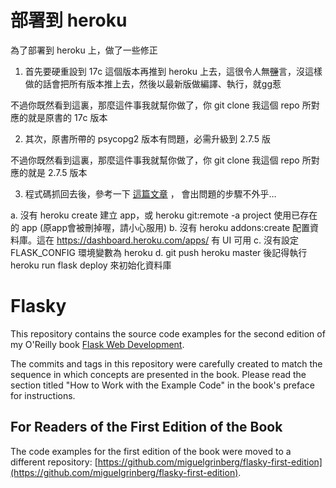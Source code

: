 部署到 heroku
=============
為了部署到 heroku 上，做了一些修正

1) 首先要硬重設到 17c 這個版本再推到 heroku 上去，這很令人無~~鹽~~言，沒這樣做的話會把所有版本推上去，然後以最新版做編譯、執行，就gg惹

不過你既然看到這裏，那麼這件事我就幫你做了，你 git clone 我這個 repo 所對應的就是原書的 17c 版本

2) 其次，原書所帶的 psycopg2 版本有問題，必需升級到 2.7.5 版

不過你既然看到這裏，那麼這件事我就幫你做了，你 git clone 我這個 repo 所對應的就是 2.7.5 版本

3) 程式碼抓回去後，參考一下 [這篇文章](https://devcenter.heroku.com/articles/git) ， 會出問題的步驟不外乎…

a. 沒有 heroku create 建立 app，或 heroku git:remote -a project 使用已存在的 app (原app會被刪掉喔，請小心服用)
b. 沒有 heroku addons:create 配置資料庫。這在 https://dashboard.heroku.com/apps/ 有 UI 可用
c. 沒有設定 FLASK_CONFIG 環境變數為 heroku
d. git push heroku master 後記得執行 heroku run flask deploy 來初始化資料庫

Flasky
======

This repository contains the source code examples for the second edition of my O'Reilly book [Flask Web Development](http://www.flaskbook.com).

The commits and tags in this repository were carefully created to match the sequence in which concepts are presented in the book. Please read the section titled "How to Work with the Example Code" in the book's preface for instructions.

For Readers of the First Edition of the Book
--------------------------------------------

The code examples for the first edition of the book were moved to a different repository: [https://github.com/miguelgrinberg/flasky-first-edition](https://github.com/miguelgrinberg/flasky-first-edition).
